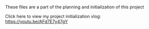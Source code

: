 These files are a part of the planning and initialization of this project

Click here to view my project initialization vlog: https://youtu.be/AFd7E7y47gY
